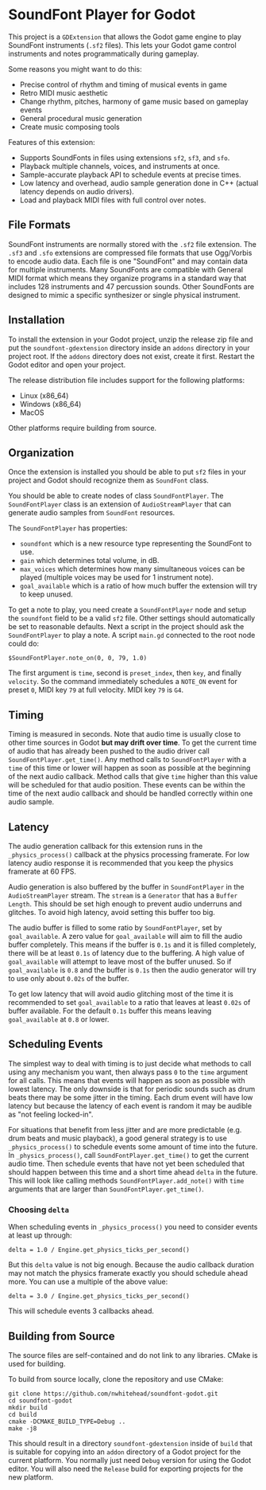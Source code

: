 # SoundFont Player for Godot

This project is a `GDExtension` that allows the Godot game engine to play
SoundFont instruments (`.sf2` files). This lets your Godot game control
instruments and notes programmatically during gameplay.

Some reasons you might want to do this:

-   Precise control of rhythm and timing of musical events in game
-   Retro MIDI music aesthetic
-   Change rhythm, pitches, harmony of game music based on gameplay events
-   General procedural music generation
-   Create music composing tools

Features of this extension:

-   Supports SoundFonts in files using extensions `sf2`, `sf3`, and `sfo`.
-   Playback multiple channels, voices, and instruments at once.
-   Sample-accurate playback API to schedule events at precise times.
-   Low latency and overhead, audio sample generation done in C++ (actual latency depends on
    audio drivers).
-   Load and playback MIDI files with full control over notes.

## File Formats

SoundFont instruments are normally stored with the `.sf2` file extension. The
`.sf3` and `.sfo` extensions are compressed file formats that use Ogg/Vorbis to
encode audio data. Each file is one "SoundFont" and may contain data for
multiple instruments. Many SoundFonts are compatible with General MIDI format
which means they organize programs in a standard way that includes 128
instruments and 47 percussion sounds. Other SoundFonts are designed to mimic
a specific synthesizer or single physical instrument.

## Installation

To install the extension in your Godot project, unzip the release zip file and
put the `soundfont-gdextension` directory inside an `addons` directory in your
project root. If the `addons` directory does not exist, create it first. Restart
the Godot editor and open your project.

The release distribution file includes support for the following platforms:

-   Linux (x86_64)
-   Windows (x86_64)
-   MacOS

Other platforms require building from source.

## Organization

Once the extension is installed you should be able to put `sf2` files in your
project and Godot should recognize them as `SoundFont` class.

You should be able to create nodes of class `SoundFontPlayer`. The
`SoundFontPlayer` class is an extension of `AudioStreamPlayer` that can generate
audio samples from `SoundFont` resources.

The `SoundFontPlayer` has properties:

-   `soundfont` which is a new resource type representing the SoundFont to use.
-   `gain` which determines total volume, in dB.
-   `max_voices` which determines how many simultaneous voices can be played
    (multiple voices may be used for 1 instrument note).
-   `goal_available` which is a ratio of how much buffer the extension will try
    to keep unused.

To get a note to play, you need create a `SoundFontPlayer` node and setup the
`soundfont` field to be a valid `sf2` file. Other settings should automatically
be set to reasonable defaults. Next a script in the project should ask the
`SoundFontPlayer` to play a note. A script `main.gd` connected to the root node
could do:

    $SoundFontPlayer.note_on(0, 0, 79, 1.0)

The first argument is `time`, second is `preset_index`, then `key`, and finally
`velocity`. So the command immediately schedules a `NOTE_ON` event for preset
`0`, MIDI key `79` at full velocity. MIDI key `79` is `G4`.

## Timing

Timing is measured in seconds. Note that audio time is usually close to other
time sources in Godot **but may drift over time**. To get the current time of
audio that has already been pushed to the audio driver call
`SoundFontPlayer.get_time()`. Any method calls to `SoundFontPlayer` with a
`time` of this time or lower will happen as soon as possible at the beginning of
the next audio callback. Method calls that give `time` higher than this value
will be scheduled for that audio position. These events can be within the time
of the next audio callback and should be handled correctly within one audio
sample.

## Latency

The audio generation callback for this extension runs in the
`_physics_process()` callback at the physics processing framerate. For low
latency audio response it is recommended that you keep the physics framerate at
60 FPS.

Audio generation is also buffered by the buffer in `SoundFontPlayer` in the
`AudioStreamPlayer` stream. The `stream` is a `Generator` that has a `Buffer
Length`. This should be set high enough to prevent audio underruns and glitches.
To avoid high latency, avoid setting this buffer too big.

The audio buffer is filled to some ratio by `SoundFontPlayer`, set by
`goal_available`. A zero value for `goal_available` will aim to fill the audio
buffer completely. This means if the buffer is `0.1s` and it is filled
completely, there will be at least `0.1s` of latency due to the buffering. A
high value of `goal_available` will attempt to leave most of the buffer unused.
So if `goal_available` is `0.8` and the buffer is `0.1s` then the audio
generator will try to use only about `0.02s` of the buffer.

To get low latency that will avoid audio glitching most of the time it is
recommended to set `goal_available` to a ratio that leaves at least `0.02s`
of buffer available. For the default `0.1s` buffer this means leaving
`goal_available` at `0.8` or lower.

## Scheduling Events

The simplest way to deal with timing is to just decide what methods to call
using any mechanism you want, then always pass `0` to the `time` argument for
all calls. This means that events will happen as soon as possible with lowest
latency. The only downside is that for periodic sounds such as drum beats there
may be some jitter in the timing. Each drum event will have low latency but
because the latency of each event is random it may be audible as "not feeling
locked-in".

For situations that benefit from less jitter and are more predictable (e.g. drum
beats and music playback), a good general strategy is to use
`_physics_process()` to schedule events some amount of time into the future. In
`_physics_process()`, call `SoundFontPlayer.get_time()` to get the current audio
time. Then schedule events that have not yet been scheduled that should happen
between this time and a short time ahead `delta` in the future. This will look
like calling methods `SoundFontPlayer.add_note()` with `time` arguments that are
larger than `SoundFontPlayer.get_time()`.

### Choosing `delta`

When scheduling events in `_physics_process()` you need to consider events at
least up through:

    delta = 1.0 / Engine.get_physics_ticks_per_second()

But this `delta` value is not big enough. Because the audio callback duration
may not match the physics framerate exactly you should schedule ahead more.
You can use a multiple of the above value:

    delta = 3.0 / Engine.get_physics_ticks_per_second()

This will schedule events 3 callbacks ahead.

## Building from Source

The source files are self-contained and do not link to any libraries. CMake is used for building.

To build from source locally, clone the repository and use CMake:

    git clone https://github.com/nwhitehead/soundfont-godot.git
    cd soundfont-godot
    mkdir build
    cd build
    cmake -DCMAKE_BUILD_TYPE=Debug ..
    make -j8

This should result in a directory `soundfont-gdextension` inside of `build` that
is suitable for copying into an `addon` directory of a Godot project for the
current platform. You normally just need `Debug` version for using the Godot
editor. You will also need the `Release` build for exporting projects for the
new platform.
